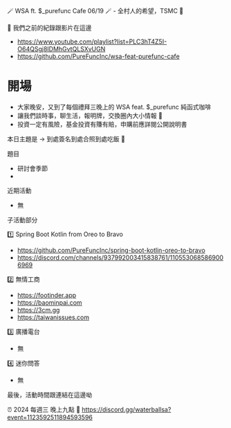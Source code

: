 🪄 WSA ft. $_purefunc Cafe 06/19 🪄 - 全村人的希望，TSMC 🌝

:movie_camera: 我們之前的紀錄跟影片在這邊
* https://www.youtube.com/playlist?list=PLC3hT4Z5I-O64QSgj8IDMhGvtQLSXvUGN
* https://github.com/PureFuncInc/wsa-feat-purefunc-cafe

# 開場
* 大家晚安，又到了每個禮拜三晚上的 WSA feat. $_purefunc 純函式咖啡
* 讓我們談時事，聊生活，報明牌，交換圈內大小情報 🦻
* 投資一定有風險，基金投資有賺有賠，申購前應詳閱公開說明書

本日主題是 -> 到處簽名到處合照到處吃飯 🍭

題目
* 研討會季節
* 

近期活動
* 無

子活動部分

:one: Spring Boot Kotlin from Oreo to Bravo
* https://github.com/PureFuncInc/spring-boot-kotlin-oreo-to-bravo
* https://discord.com/channels/937992003415838761/1105530685869006969

:two: 無情工商
* https://footinder.app
* https://baominpai.com
* https://3cm.gg
* https://taiwanissues.com

:three: 廣播電台
* 無

:four: 迷你問答
* 無

最後，活動時間跟連結在這邊呦

:alarm_clock: 2024 每週三 晚上九點
:link: https://discord.gg/waterballsa?event=1123592511894593596

